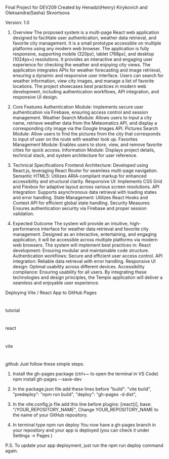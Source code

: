 Final Project for DEV209
Created by 
Henadzi(Henry)  Kirykovich and 
Oleksandra(Sasha) Skvortsova


Version: 1.0

1. Overview
The proposed system is a multi-page React web application designed to facilitate user authentication, weather data retrieval, and favorite city management. It is a small prototype accessible on multiple platforms using any modern web browser. The application is fully responsive, supporting mobile (320px), tablet (768px), and desktop (1024px+) resolutions. It provides an interactive and engaging user experience for checking the weather and enjoying city views.
The application integrates APIs for weather forecasting and image retrieval, ensuring a dynamic and responsive user interface. Users can search for weather information, view city images, and manage a list of favorite locations. The project showcases best practices in modern web development, including authentication workflows, API integration, and responsive UI design.

2. Core Features
Authentication Module: Implements secure user authentication via Firebase, ensuring access control and session management.
Weather Search Module: Allows users to input a city name, retrieve weather data from the Meteomatics API, and display a corresponding city image via the Google Images API.
Pictures Search Module: Allow users to find the pictures from the city that corresponds to input of user on the route with weather look up.
Favorites Management Module: Enables users to store, view, and remove favorite cities for quick access.
Information Module: Displays project details, technical stack, and system architecture for user reference.

3. Technical Specifications
Frontend Architecture: Developed using React.js, leveraging React Router for seamless multi-page navigation.
Semantic HTML5: Utilizes ARIA-compliant markup for enhanced accessibility and structural clarity.
Responsive UI: Implements CSS Grid and Flexbox for adaptive layout across various screen resolutions.
API Integration: Supports asynchronous data retrieval with loading states and error handling.
State Management: Utilizes React Hooks and Context API for efficient global state handling.
Security Measures: Ensures authentication security via Firebase and proper session validation.

4. Expected Outcome
The system will provide an intuitive, high-performance interface for weather data retrieval and favorite city management. Designed as an interactive, entertaining, and engaging application, it will be accessible across multiple platforms via modern web browsers. The system will implement best practices in:
React development: Ensuring modular and maintainable code structure.
Authentication workflows: Secure and efficient user access control.
API integration: Reliable data retrieval with error handling.
Responsive UI design: Optimal usability across different devices.
Accessibility compliance: Ensuring usability for all users.
By integrating these technologies and design principles, the Tempix application will deliver a seamless and enjoyable user experience.





Deploying Vite / React App to GitHub Pages
#
tutorial
#
react
#
vite
#
github
Just follow these simple steps:

1. Install the gh-pages package (ctrl+~ to open the terminal in VS Code)
npm install gh-pages --save-dev
2. In the package.json file add these lines before "build": "vite build",
"predeploy": "npm run build",
"deploy": "gh-pages -d dist",
3. In the vite.config.js file add this line before plugins: [react()],
base: "/YOUR_REPOSITORY_NAME",
Change YOUR_REPOSITORY_NAME to the name of your GitHub repository.

4. In terminal type
npm run deploy
You now have a gh-pages branch in your repository and your app is deployed (you can check it under Settings -> Pages )

P.S. To update your app deployment, just run the npm run deploy command again.

